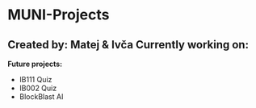 # MUNI-Projects
**Created by: Matej & Ivča**
**Currently working on:**
- 

**Future projects:**
- IB111 Quiz
- IB002 Quiz
- BlockBlast AI
